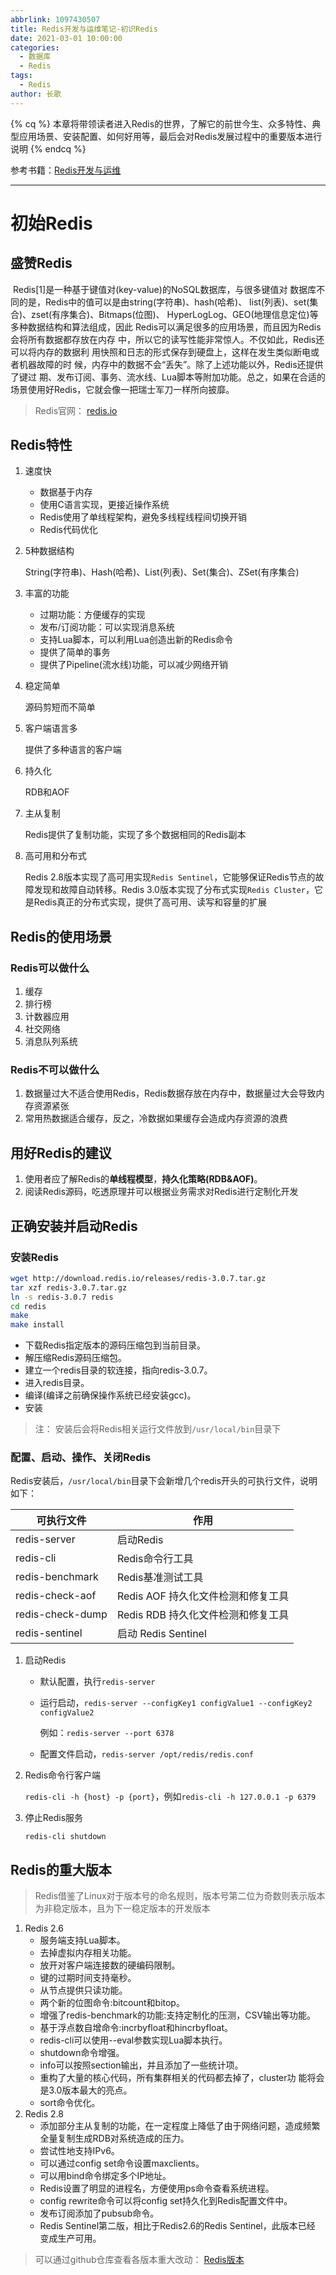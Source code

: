 ```yaml
---
abbrlink: 1097430507
title: Redis开发与运维笔记-初识Redis
date: 2021-03-01 10:00:00
categories:
  - 数据库
  - Redis
tags:
  - Redis
author: 长歌
---
```


{% cq %}
本章将带领读者进入Redis的世界，了解它的前世今生、众多特性、典型应用场景、安装配置、如何好用等，最后会对Redis发展过程中的重要版本进行说明
{% endcq %}
<!-- more -->

参考书籍：[Redis开发与运维](https://book.douban.com/subject/26971561/)
<hr>

# 初始Redis

## 盛赞Redis

​  Redis[1]是一种基于键值对(key-value)的NoSQL数据库，与很多键值对 数据库不同的是，Redis中的值可以是由string(字符串)、hash(哈希)、 list(列表)、set(集合)、zset(有序集合)、Bitmaps(位图)、 HyperLogLog、GEO(地理信息定位)等多种数据结构和算法组成，因此 Redis可以满足很多的应用场景，而且因为Redis会将所有数据都存放在内存 中，所以它的读写性能非常惊人。不仅如此，Redis还可以将内存的数据利 用快照和日志的形式保存到硬盘上，这样在发生类似断电或者机器故障的时 候，内存中的数据不会“丢失”。除了上述功能以外，Redis还提供了键过 期、发布订阅、事务、流水线、Lua脚本等附加功能。总之，如果在合适的 场景使用好Redis，它就会像一把瑞士军刀一样所向披靡。

> Redis官网：  [redis.io](http://redis.io)

## Redis特性

1. 速度快

   - 数据基于内存
   - 使用C语言实现，更接近操作系统
   - Redis使用了单线程架构，避免多线程线程间切换开销
   - Redis代码优化

2. 5种数据结构

   String(字符串)、Hash(哈希)、List(列表)、Set(集合)、ZSet(有序集合)

3. 丰富的功能

   - 过期功能：方便缓存的实现
   - 发布/订阅功能：可以实现消息系统
   - 支持Lua脚本，可以利用Lua创造出新的Redis命令
   - 提供了简单的事务
   - 提供了Pipeline(流水线)功能，可以减少网络开销

4. 稳定简单

   源码剪短而不简单

5. 客户端语言多

   提供了多种语言的客户端

6. 持久化

   RDB和AOF

7. 主从复制

   Redis提供了复制功能，实现了多个数据相同的Redis副本

8. 高可用和分布式

   Redis 2.8版本实现了高可用实现`Redis Sentinel`，它能够保证Redis节点的故障发现和故障自动转移。Redis 3.0版本实现了分布式实现`Redis Cluster`，它是Redis真正的分布式实现，提供了高可用、读写和容量的扩展

## Redis的使用场景

### Redis可以做什么

1. 缓存
2. 排行榜
3. 计数器应用
4. 社交网络
5. 消息队列系统

### Redis不可以做什么

1. 数据量过大不适合使用Redis，Redis数据存放在内存中，数据量过大会导致内存资源紧张
2. 常用热数据适合缓存，反之，冷数据如果缓存会造成内存资源的浪费

## 用好Redis的建议

1. 使用者应了解Redis的**单线程模型**，**持久化策略(RDB&AOF)**。
2. 阅读Redis源码，吃透原理并可以根据业务需求对Redis进行定制化开发

## 正确安装并启动Redis

### 安装Redis

```bash
wget http://download.redis.io/releases/redis-3.0.7.tar.gz
tar xzf redis-3.0.7.tar.gz
ln -s redis-3.0.7 redis
cd redis
make
make install
```

- 下载Redis指定版本的源码压缩包到当前目录。 
- 解压缩Redis源码压缩包。 
- 建立一个redis目录的软连接，指向redis-3.0.7。 
- 进入redis目录。 
- 编译(编译之前确保操作系统已经安装gcc)。 
- 安装

> 注： 安装后会将Redis相关运行文件放到`/usr/local/bin`目录下

### 配置、启动、操作、关闭Redis

​  Redis安装后，`/usr/local/bin`目录下会新增几个redis开头的可执行文件，说明如下：

| 可执行文件       | 作用                               |
| ---------------- | ---------------------------------- |
| redis-server     | 启动Redis                          |
| redis-cli        | Redis命令行工具                    |
| redis-benchmark  | Redis基准测试工具                  |
| redis-check-aof  | Redis AOF 持久化文件检测和修复工具 |
| redis-check-dump | Redis RDB 持久化文件检测和修复工具 |
| redis-sentinel   | 启动 Redis Sentinel                |

1. 启动Redis

   - 默认配置，执行`redis-server`

   - 运行启动，`redis-server --configKey1 configValue1 --configKey2 configValue2`

     例如：`redis-server --port 6378`

   - 配置文件启动，`redis-server /opt/redis/redis.conf`

2. Redis命令行客户端

   `redis-cli -h {host} -p {port}`，例如`redis-cli -h 127.0.0.1 -p 6379`

3. 停止Redis服务

   `redis-cli shutdown`

## Redis的重大版本

> Redis借鉴了Linux对于版本号的命名规则，版本号第二位为奇数则表示版本为非稳定版本，且为下一稳定版本的开发版本

1. Redis 2.6
   - 服务端支持Lua脚本。
   - 去掉虚拟内存相关功能。
   - 放开对客户端连接数的硬编码限制。
   - 键的过期时间支持毫秒。
   - 从节点提供只读功能。
   - 两个新的位图命令:bitcount和bitop。
   - 增强了redis-benchmark的功能:支持定制化的压测，CSV输出等功能。
   - 基于浮点数自增命令:incrbyfloat和hincrbyfloat。
   - redis-cli可以使用--eval参数实现Lua脚本执行。
   - shutdown命令增强。
   - info可以按照section输出，并且添加了一些统计项。
   - 重构了大量的核心代码，所有集群相关的代码都去掉了，cluster功 能将会是3.0版本最大的亮点。
   - sort命令优化。
2. Redis 2.8
   - 添加部分主从复制的功能，在一定程度上降低了由于网络问题，造成频繁全量复制生成RDB对系统造成的压力。
   - 尝试性地支持IPv6。
   - 可以通过config set命令设置maxclients。
   - 可以用bind命令绑定多个IP地址。
   - Redis设置了明显的进程名，方便使用ps命令查看系统进程。
   - config rewrite命令可以将config set持久化到Redis配置文件中。
   - 发布订阅添加了pubsub命令。
   - Redis Sentinel第二版，相比于Redis2.6的Redis Sentinel，此版本已经 变成生产可用。

> 可以通过github仓库查看各版本重大改动： [Redis版本](https://github.com/redis/redis/tags)
